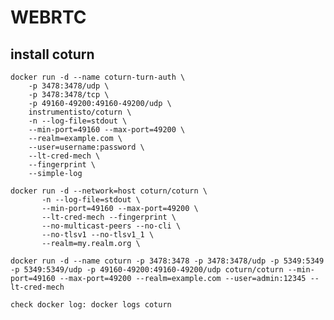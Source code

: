 # WEBRTC

## install coturn
    docker run -d --name coturn-turn-auth \
        -p 3478:3478/udp \
        -p 3478:3478/tcp \
        -p 49160-49200:49160-49200/udp \
        instrumentisto/coturn \
        -n --log-file=stdout \
        --min-port=49160 --max-port=49200 \
        --realm=example.com \
        --user=username:password \
        --lt-cred-mech \
        --fingerprint \
        --simple-log
    
    docker run -d --network=host coturn/coturn \
           -n --log-file=stdout \
           --min-port=49160 --max-port=49200 \
           --lt-cred-mech --fingerprint \
           --no-multicast-peers --no-cli \
           --no-tlsv1 --no-tlsv1_1 \
           --realm=my.realm.org \  

    docker run -d --name coturn -p 3478:3478 -p 3478:3478/udp -p 5349:5349 -p 5349:5349/udp -p 49160-49200:49160-49200/udp coturn/coturn --min-port=49160 --max-port=49200 --realm=example.com --user=admin:12345 --lt-cred-mech

    check docker log: docker logs coturn